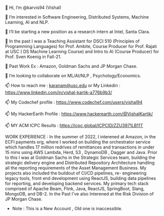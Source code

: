 👋 Hi, I’m @karvis94 (Vishal)

👀 I’m interested in Software Engineering, Distributed Systems, Machine Learning, AI and NLP.

🌱 I’ll be starting a new position as a research intern at Intel, Santa Clara.

🌱 In the past I was a Teaching Assistant for DSCI 510 (Principles of Programming Languages) for Prof. Ambite, Course Producer for Prof. Rajati at USC (      DS Machine Learning Course) and Intro to AI (Course Producer) for Prof. Sven Koenig in Fall-21.

🌱 Past Work Ex : Amazon, Goldman Sachs and JP Morgan Chase.

💞️ I’m looking to collaborate on ML/AI/NLP , Psychology/Economics.

📫 How to reach me : karanam@usc.edu or My Linkedin : https://www.linkedin.com/in/vishal-kartik-a776b9b3/

📫 My Codechef profile : https://www.codechef.com/users/vishal94

📫 My HackerEarth Profile : https://www.hackerearth.com/@VishalKartik/

📫 MY ACM ICPC Results : https://icpc.global/ICPCID/ZZU3971LB11T

WORK EXPERIENCE : In the summer of 2022, I interened at Amazon, in the ECFI payments org, where I worked on building the orchestrator service which handles 17 million redrives of remittances and transactions in under 15 mins using AWS Lambda, Herd, S3 , DynamoDB , Dagger and Java.
Prior to this I was at Goldman Sachs in the Strategic Services team, building the strategic delivery engine and 
Distributed Repository Architecture handling all the reporting requirements of the Asset Management Business. 
My projects also included the buildout of CI/CD pipelines, re- engineering legacy tools, front end development 
using ReactJS, building data pipelines for reporting, and developing backend services. My primary tech stack comprised 
of Apache Beam, Flink, Java, ReactJS, SpringBoot, Slang, MongoDB, and DB-2. In the Past I've also Interened at the Risk Division of JP Morgan Chase.

- Note : This is a New Account , Old one is inaccessible.
